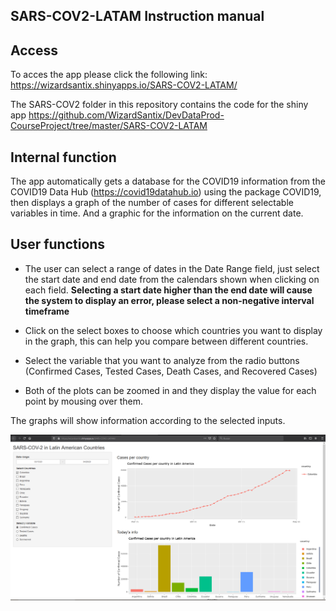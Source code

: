 ## SARS-COV2-LATAM Instruction manual

## Access
To acces the app please click the following link: https://wizardsantix.shinyapps.io/SARS-COV2-LATAM/

The SARS-COV2 folder in this repository contains the code for the shiny app https://github.com/WizardSantix/DevDataProd-CourseProject/tree/master/SARS-COV2-LATAM

## Internal function
The app automatically gets a database for the COVID19 information from the COVID19 Data Hub (https://covid19datahub.io) using the package COVID19, then displays a graph of the number of cases for different selectable variables in time. And a graphic for the information on the current date.

## User functions

- The user can select a range of dates in the Date Range field, just select the start date and end date from the calendars shown when clicking on each field. **Selecting a start date higher than the end date will cause the system to display an error, please select a non-negative interval timeframe** 

- Click on the select boxes to choose which countries you want to display in the graph, this can help you compare between different countries.

- Select the variable that you want to analyze from the radio buttons (Confirmed Cases, Tested Cases, Death Cases, and Recovered Cases)

- Both of the plots can be zoomed in and they display the value for each point by mousing over them.

The graphs will show information according to the selected inputs.

![Image](/AppCOVID.png)

